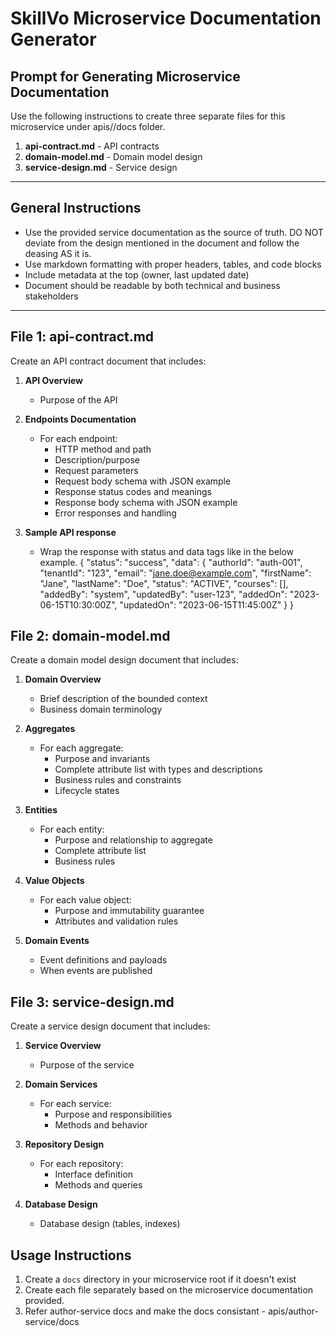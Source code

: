 # SkillVo Microservice Documentation Generator

## Prompt for Generating Microservice Documentation

Use the following instructions to create three separate files for this microservice under apis/<service-name>/docs folder.

1. **api-contract.md** - API contracts
2. **domain-model.md** - Domain model design  
3. **service-design.md** - Service design 

---

## General Instructions

- Use the provided service documentation as the source of truth. DO NOT deviate from the design mentioned in the document and follow the deasing AS it is.
- Use markdown formatting with proper headers, tables, and code blocks
- Include metadata at the top (owner, last updated date)
- Document should be readable by both technical and business stakeholders

---

## File 1: api-contract.md

Create an API contract document that includes:

1. **API Overview**
   - Purpose of the API

2. **Endpoints Documentation**
   - For each endpoint:
     - HTTP method and path
     - Description/purpose
     - Request parameters
     - Request body schema with JSON example
     - Response status codes and meanings
     - Response body schema with JSON example
     - Error responses and handling
3. **Sample API response**
     - Wrap the response with status and data tags like in the below example. 
{
  "status": "success",
  "data": {
    "authorId": "auth-001",
    "tenantId": "123",
    "email": "jane.doe@example.com",
    "firstName": "Jane",
    "lastName": "Doe",
    "status": "ACTIVE",
    "courses": [],
    "addedBy": "system",
    "updatedBy": "user-123",
    "addedOn": "2023-06-15T10:30:00Z",
    "updatedOn": "2023-06-15T11:45:00Z"
  }
}


## File 2: domain-model.md

Create a domain model design document that includes:

1. **Domain Overview**
   - Brief description of the bounded context
   - Business domain terminology

2. **Aggregates**
   - For each aggregate:
     - Purpose and invariants
     - Complete attribute list with types and descriptions
     - Business rules and constraints
     - Lifecycle states

3. **Entities**
   - For each entity:
     - Purpose and relationship to aggregate
     - Complete attribute list
     - Business rules

4. **Value Objects**
   - For each value object:
     - Purpose and immutability guarantee
     - Attributes and validation rules

5. **Domain Events**
   - Event definitions and payloads
   - When events are published


## File 3: service-design.md

Create a service design document that includes:

1. **Service Overview**
   - Purpose of the service
   
2. **Domain Services**
   - For each service:
      - Purpose and responsibilities
      - Methods and behavior

3. **Repository Design**
   - For each repository:
     - Interface definition
     - Methods and queries

4. **Database Design**
   - Database design (tables, indexes)


## Usage Instructions

1. Create a `docs` directory in your microservice root if it doesn't exist
2. Create each file separately based on the microservice documentation provided.
3. Refer author-service docs and make the docs consistant - apis/author-service/docs